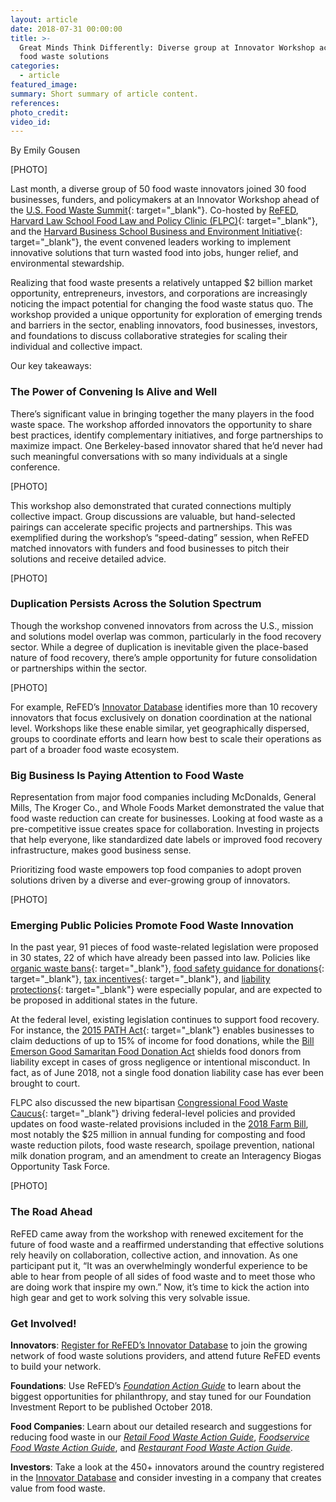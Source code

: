 ```yaml
---
layout: article
date: 2018-07-31 00:00:00
title: >-
  Great Minds Think Differently: Diverse group at Innovator Workshop accelerates
  food waste solutions
categories:
  - article
featured_image:
summary: Short summary of article content.
references:
photo_credit:
video_id:
---
```


By Emily Gousen

[PHOTO]

Last month, a diverse group of 50 food waste innovators joined 30 food businesses, funders, and policymakers at an Innovator Workshop ahead of the [U.S. Food Waste Summit](https://www.chlpi.org/food-law-and-policy/major-events/u-s-food-waste-summit-2018/){: target="_blank"}. Co-hosted by [ReFED](refed.com), [Harvard Law School Food Law and Policy Clinic (FLPC)](https://hls.harvard.edu/dept/clinical/clinics/food-law-and-policy-clinic-of-the-center-for-health-law-and-policy-innovation/?mc_cid=0ad8db9cfa&amp;mc_eid=%5BUNIQID%5D){: target="_blank"}, and the [Harvard Business School Business and Environment Initiative](https://www.hbs.edu/environment/Pages/default.aspx?mc_cid=0ad8db9cfa&amp;mc_eid=%5BUNIQID%5D){: target="_blank"}, the event convened leaders working to implement innovative solutions that turn wasted food into jobs, hunger relief, and environmental stewardship.

Realizing that food waste presents a relatively untapped $2 billion market opportunity, entrepreneurs, investors, and corporations are increasingly noticing the impact potential for changing the food waste status quo. The workshop provided a unique opportunity for exploration of emerging trends and barriers in the sector, enabling innovators, food businesses, investors, and foundations to discuss collaborative strategies for scaling their individual and collective impact.

Our key takeaways:

### The Power of Convening Is Alive and Well

There’s significant value in bringing together the many players in the food waste space. The workshop afforded innovators the opportunity to share best practices, identify complementary initiatives, and forge partnerships to maximize impact. One Berkeley-based innovator shared that he’d never had such meaningful conversations with so many individuals at a single conference.

[PHOTO]

This workshop also demonstrated that curated connections multiply collective impact. Group discussions are valuable, but hand-selected pairings can accelerate specific projects and partnerships. This was exemplified during the workshop’s “speed-dating” session, when ReFED matched innovators with funders and food businesses to pitch their solutions and receive detailed advice.

[PHOTO]

### Duplication Persists Across the Solution Spectrum

Though the workshop convened innovators from across the U.S., mission and solutions model overlap was common, particularly in the food recovery sector. While a degree of duplication is inevitable given the place-based nature of food recovery, there’s ample opportunity for future consolidation or partnerships within the sector.

[PHOTO]

For example, ReFED’s [Innovator Database](refed.com/innovators) identifies more than 10 recovery innovators that focus exclusively on donation coordination at the national level. Workshops like these enable similar, yet geographically dispersed, groups to coordinate efforts and learn how best to scale their operations as part of a broader food waste ecosystem.

### Big Business Is Paying Attention to Food Waste

Representation from major food companies including McDonalds, General Mills, The Kroger Co., and Whole Foods Market demonstrated the value that food waste reduction can create for businesses. Looking at food waste as a pre-competitive issue creates space for collaboration. Investing in projects that help everyone, like standardized date labels or improved food recovery infrastructure, makes good business sense.

Prioritizing food waste empowers top food companies to adopt proven solutions driven by a diverse and ever-growing group of innovators.

[PHOTO]

### Emerging Public Policies Promote Food Waste Innovation

In the past year, 91 pieces of food waste-related legislation were proposed in 30 states, 22 of which have already been passed into law. Policies like [organic waste bans](http://blog.spoileralert.com/food-waste-bans){: target="_blank"}, [food safety guidance for donations](https://www.chlpi.org/wp-content/uploads/2013/12/50-State-Food-Regs_March-2018_V2.pdf){: target="_blank"}, [tax incentives](https://www.chlpi.org/wp-content/uploads/2013/12/Food-Donation-Fed-Tax-Guide-for-Pub-2.pdf){: target="_blank"}, and [liability protections](https://www.refed.com/tools/food-waste-policy-finder/federal-policy/federal-liability-protection){: target="_blank"} were especially popular, and are expected to be proposed in additional states in the future.

At the federal level, existing legislation continues to support food recovery. For instance, the [2015 PATH Act](https://rsmus.com/what-we-do/industries/consumer-products/retail/know-the-rules-for-tax-deductions-on-charitable-donations-of-inventory.html){: target="_blank"} enables businesses to claim deductions of up to 15% of income for food donations, while the [Bill Emerson Good Samaritan Food Donation Act](https://www.refed.com/tools/food-waste-policy-finder/federal-policy/federal-liability-protection) shields food donors from liability except in cases of gross negligence or intentional misconduct. In fact, as of June 2018, not a single food donation liability case has ever been brought to court.

FLPC also discussed the new bipartisan [Congressional Food Waste Caucus](https://www.wastedive.com/news/congress-food-waste-caucus/522693/){: target="_blank"} driving federal-level policies and provided updates on food waste-related provisions included in the [2018 Farm Bill](https://www.chlpi.org/senate-farm-bill-includes-important-measures-address-food-waste/), most notably the $25 million in annual funding for composting and food waste reduction pilots, food waste research, spoilage prevention, national milk donation program, and an amendment to create an Interagency Biogas Opportunity Task Force.

[PHOTO]

### The Road Ahead

ReFED came away from the workshop with renewed excitement for the future of food waste and a reaffirmed understanding that effective solutions rely heavily on collaboration, collective action, and innovation. As one participant put it, “It was an overwhelmingly wonderful experience to be able to hear from people of all sides of food waste and to meet those who are doing work that inspire my own.” Now, it’s time to kick the action into high gear and get to work solving this very solvable issue.

### Get Involved!

**Innovators**: [Register for ReFED’s Innovator Database](https://www.refed.com/tools/innovator-database/suggest-an-innovator) to join the growing network of food waste solutions providers, and attend future ReFED events to build your network.

**Foundations**: Use ReFED’s *[Foundation Action Guide](https://www.refed.com/download#foundation-action-guide)* to learn about the biggest opportunities for philanthropy, and stay tuned for our Foundation Investment Report to be published October 2018.

**Food Companies**: Learn about our detailed research and suggestions for reducing food waste in our [*Retail Food Waste Action Guide*](https://www.refed.com/downloads/Retail_Guide_Web.pdf), [*Foodservice Food Waste Action Guide*](https://www.refed.com/downloads/Foodservice_Guide_Web.pdf), and [*Restaurant Food Waste Action Guide*](https://www.refed.com/downloads/Restaurant_Guide_Web.pdf).

**Investors**: Take a look at the 450+ innovators around the country registered in the [Innovator Database](www.refed.com/innovators) and consider investing in a company that creates value from food waste.